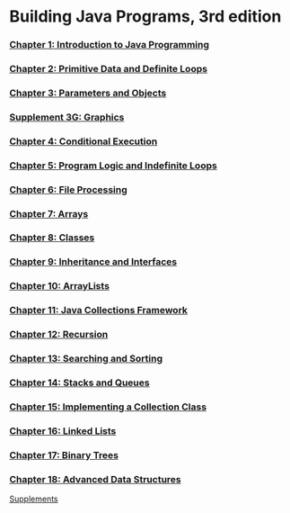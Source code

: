 # Building Java Programs, 3rd edition

### [Chapter 1: Introduction to Java Programming](Chapter1/README.md)
### [Chapter 2: Primitive Data and Definite Loops](Chapter2/README.md)
### [Chapter 3: Parameters and Objects](Chapter3/README.md)
### [Supplement 3G: Graphics](Supplement3G/README.md)
### [Chapter 4: Conditional Execution](Chapter4/README.md)
### [Chapter 5: Program Logic and Indefinite Loops](Chapter5/README.md)
### [Chapter 6: File Processing](Chapter6/README.md)
### [Chapter 7: Arrays](Chapter7/README.md)
### [Chapter 8: Classes](Chapter8/README.md)
### [Chapter 9: Inheritance and Interfaces](Chapter9/README.md)
### [Chapter 10: ArrayLists](Chapter10/README.md)
### [Chapter 11: Java Collections Framework](Chapter11/README.md)
### [Chapter 12: Recursion](Chapter12/README.md)
### [Chapter 13: Searching and Sorting](Chapter13/README.md)
### [Chapter 14: Stacks and Queues](Chapter14/README.md)
### [Chapter 15: Implementing a Collection Class](Chapter15/README.md)
### [Chapter 16: Linked Lists](Chapter16/README.md)
### [Chapter 17: Binary Trees](Chapter17/README.md)
### [Chapter 18: Advanced Data Structures](Chapter18/README.md)


[Supplements](http://www.buildingjavaprograms.com/supplements3.shtml)
